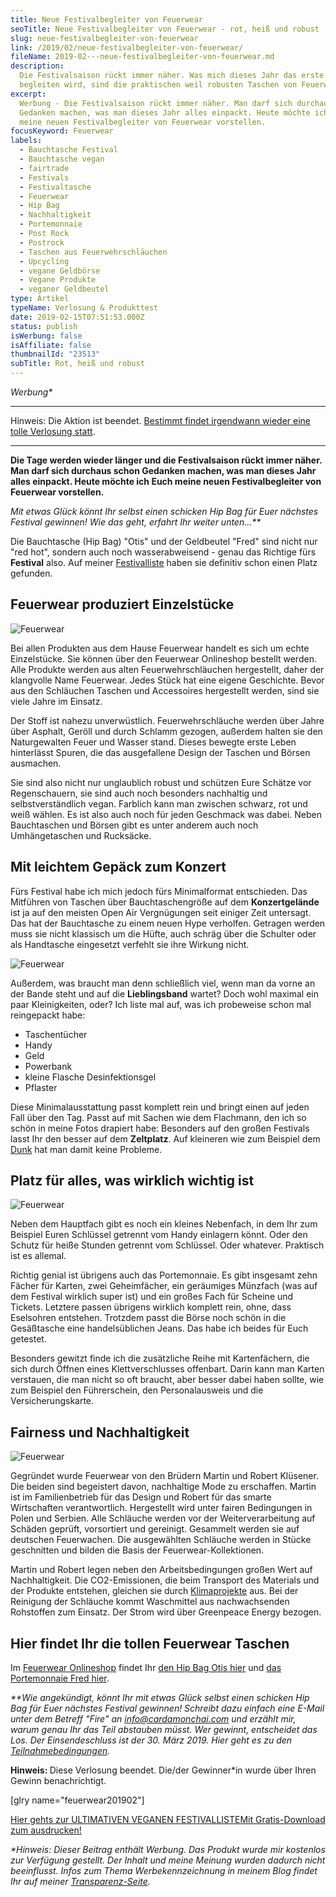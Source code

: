 ```yaml
---
title: Neue Festivalbegleiter von Feuerwear
seoTitle: Neue Festivalbegleiter von Feuerwear - rot, heiß und robust
slug: neue-festivalbegleiter-von-feuerwear
link: /2019/02/neue-festivalbegleiter-von-feuerwear/
fileName: 2019-02---neue-festivalbegleiter-von-feuerwear.md
description:
  Die Festivalsaison rückt immer näher. Was mich dieses Jahr das erste Mal
  begleiten wird, sind die praktischen weil robusten Taschen von Feuerwear.
excerpt:
  Werbung - Die Festivalsaison rückt immer näher. Man darf sich durchaus schon
  Gedanken machen, was man dieses Jahr alles einpackt. Heute möchte ich Euch
  meine neuen Festivalbegleiter von Feuerwear vorstellen.
focusKeyword: Feuerwear
labels:
  - Bauchtasche Festival
  - Bauchtasche vegan
  - fairtrade
  - Festivals
  - Festivaltasche
  - Feuerwear
  - Hip Bag
  - Nachhaltigkeit
  - Portemonnaie
  - Post Rock
  - Postrock
  - Taschen aus Feuerwehrschläuchen
  - Upcycling
  - vegane Geldbörse
  - Vegane Produkte
  - veganer Geldbeutel
type: Artikel
typeName: Verlosung & Produkttest
date: 2019-02-15T07:51:53.000Z
status: publish
isWerbung: false
isAffiliate: false
thumbnailId: "23513"
subTitle: Rot, heiß und robust
---
```


<em>Werbung\*</em>

<hr />

Hinweis: Die Aktion ist beendet.
<a href="https://cardamonchai.com/tag/verlosung/">Bestimmt findet irgendwann
wieder eine tolle Verlosung statt</a>.

<hr />

<strong>Die Tage werden wieder länger und die Festivalsaison rückt immer näher.
Man darf sich durchaus schon Gedanken machen, was man dieses Jahr alles
einpackt. Heute möchte ich Euch meine neuen Festivalbegleiter von Feuerwear
vorstellen.</strong>

<em>Mit etwas Glück könnt Ihr selbst einen schicken Hip Bag für Euer nächstes
Festival gewinnen! Wie das geht, erfahrt Ihr weiter unten...\*\*</em>

Die Bauchtasche (Hip Bag) "Otis" und der Geldbeutel "Fred" sind nicht nur "red
hot", sondern auch noch wasserabweisend - genau das Richtige fürs
<strong>Festival</strong> also. Auf meiner
<a href="http://cardamonchai.com/2015/03/die-ultimative-vegane-festivalliste/">Festivalliste</a>
haben sie definitiv schon einen Platz gefunden.

## Feuerwear produziert Einzelstücke

![Feuerwear](http://cardamonchai.com/wp-content/uploads/2019/02/2019-02-14-feuerwear-9-400x286.jpg "Geldbörse in Hip Bag")

Bei allen Produkten aus dem Hause Feuerwear handelt es sich um echte
Einzelstücke. Sie können über den Feuerwear Onlineshop bestellt werden. Alle
Produkte werden aus alten Feuerwehrschläuchen hergestellt, daher der klangvolle
Name Feuerwear. Jedes Stück hat eine eigene Geschichte. Bevor aus den Schläuchen
Taschen und Accessoires hergestellt werden, sind sie viele Jahre im Einsatz.

Der Stoff ist nahezu unverwüstlich. Feuerwehrschläuche werden über Jahre über
Asphalt, Geröll und durch Schlamm gezogen, außerdem halten sie den Naturgewalten
Feuer und Wasser stand. Dieses bewegte erste Leben hinterlässt Spuren, die das
ausgefallene Design der Taschen und Börsen ausmachen.

Sie sind also nicht nur unglaublich robust und schützen Eure Schätze vor
Regenschauern, sie sind auch noch besonders nachhaltig und selbstverständlich
vegan. Farblich kann man zwischen schwarz, rot und weiß wählen. Es ist also auch
noch für jeden Geschmack was dabei. Neben Bauchtaschen und Börsen gibt es unter
anderem auch noch Umhängetaschen und Rucksäcke.

## Mit leichtem Gepäck zum Konzert

Fürs Festival habe ich mich jedoch fürs Minimalformat entschieden. Das Mitführen
von Taschen über Bauchtaschengröße auf dem <strong>Konzertgelände</strong> ist
ja auf den meisten Open Air Vergnügungen seit einiger Zeit untersagt. Das hat
der Bauchtasche zu einem neuen Hype verholfen. Getragen werden muss sie nicht
klassisch um die Hüfte, auch schräg über die Schulter oder als Handtasche
eingesetzt verfehlt sie ihre Wirkung nicht.

![Feuerwear](http://cardamonchai.com/wp-content/uploads/2019/02/2019-02-14-feuerwear-3-400x286.jpg "Da geht einiges rein!")

Außerdem, was braucht man denn schließlich viel, wenn man da vorne an der Bande
steht und auf die <strong>Lieblingsband</strong> wartet? Doch wohl maximal ein
paar Kleinigkeiten, oder? Ich liste mal auf, was ich probeweise schon mal
reingepackt habe:

<ul>
    <li>Taschentücher</li>
    <li>Handy</li>
    <li>Geld</li>
    <li>Powerbank</li>
    <li>kleine Flasche Desinfektionsgel</li>
    <li>Pflaster</li>
</ul>

Diese Minimalausstattung passt komplett rein und bringt einen auf jeden Fall
über den Tag. Passt auf mit Sachen wie dem Flachmann, den ich so schön in meine
Fotos drapiert habe: Besonders auf den großen Festivals lasst Ihr den besser auf
dem <strong>Zeltplatz</strong>. Auf kleineren wie zum Beispiel dem
<a href="http://cardamonchai.com/2018/05/dunkfestival-2018-postrock-liebe-fuer-immer/">Dunk</a>
hat man damit keine Probleme.

## Platz für alles, was wirklich wichtig ist

![Feuerwear](http://cardamonchai.com/wp-content/uploads/2019/02/2019-02-14-feuerwear-4-400x286.jpg "Meine Feuerwear Börse")

Neben dem Hauptfach gibt es noch ein kleines Nebenfach, in dem Ihr zum Beispiel
Euren Schlüssel getrennt vom Handy einlagern könnt. Oder den Schutz für heiße
Stunden getrennt vom Schlüssel. Oder whatever. Praktisch ist es allemal.

Richtig genial ist übrigens auch das Portemonnaie. Es gibt insgesamt zehn Fächer
für Karten, zwei Geheimfächer, ein geräumiges Münzfach (was auf dem Festival
wirklich super ist) und ein großes Fach für Scheine und Tickets. Letztere passen
übrigens wirklich komplett rein, ohne, dass Eselsohren entstehen. Trotzdem passt
die Börse noch schön in die Gesäßtasche eine handelsüblichen Jeans. Das habe ich
beides für Euch getestet.

Besonders gewitzt finde ich die zusätzliche Reihe mit Kartenfächern, die sich
durch Öffnen eines Klettverschlusses offenbart. Darin kann man Karten verstauen,
die man nicht so oft braucht, aber besser dabei haben sollte, wie zum Beispiel
den Führerschein, den Personalausweis und die Versicherungskarte.

## Fairness und Nachhaltigkeit

![Feuerwear](http://cardamonchai.com/wp-content/uploads/2019/02/2019-02-14-feuerwear-10-400x286.jpg "Auch Konzertkarten passen perfekt rein!")

Gegründet wurde Feuerwear von den Brüdern Martin und Robert Klüsener. Die beiden
sind begeistert davon, nachhaltige Mode zu erschaffen. Martin ist im
Familienbetrieb für das Design und Robert für das smarte Wirtschaften
verantwortlich. Hergestellt wird unter fairen Bedingungen in Polen und Serbien.
Alle Schläuche werden vor der Weiterverarbeitung auf Schäden geprüft,
vorsortiert und gereinigt. Gesammelt werden sie auf deutschen Feuerwachen. Die
ausgewählten Schläuche werden in Stücke geschnitten und bilden die Basis der
Feuerwear-Kollektionen.

Martin und Robert legen neben den Arbeitsbedingungen großen Wert auf
Nachhaltigkeit. Die CO2-Emissionen, die beim Transport des Materials und der
Produkte entstehen, gleichen sie durch
<a href="http://cardamonchai.com/2019/01/koenigsmoor-moorfutures/">Klimaprojekte</a>
aus. Bei der Reinigung der Schläuche kommt Waschmittel aus nachwachsenden
Rohstoffen zum Einsatz. Der Strom wird über Greenpeace Energy bezogen.

## Hier findet Ihr die tollen Feuerwear Taschen

Im
<a href="http://www.feuerwear.de/?utm_source=presseportal&amp;utm_medium=presse&amp;utm_campaign=koop" target="_blank" rel="noopener nofollow">Feuerwear
Onlineshop</a> findet Ihr
<a href="https://www.feuerwear.de/accessoires-aus-feuerwehrschlauch/hip-bag-otis?utm_source=presseportal&amp;utm_medium=presse&amp;utm_campaign=otis" target="_blank" rel="noopener nofollow">den
Hip Bag Otis hier</a> und
<a href="https://www.feuerwear.de/accessoires-aus-feuerwehrschlauch/herrenportemonnaie-fred" target="_blank" rel="noopener nofollow">das
Portemonnaie Fred hier</a>.

<em>\*\*Wie angekündigt, könnt Ihr mit etwas Glück selbst einen schicken Hip Bag
für Euer nächstes Festival gewinnen! Schreibt dazu einfach eine E-Mail unter dem
Betreff "Fire" an info@cardamonchai.com und erzählt mir, warum genau Ihr das
Teil abstauben müsst. Wer gewinnt, entscheidet das Los. Der Einsendeschluss ist
der 30. März 2019. Hier geht es zu den
<a href="http://cardamonchai.com/datenschutz/teilnahmebedingungen/">Teilnahmebedingungen</a>.</em>

<strong>Hinweis: </strong>Diese Verlosung beendet. Die/der Gewinner\*in wurde
über Ihren Gewinn benachrichtigt.

[glry name="feuerwear201902"]

<a class="banner banner-green" href="/2015/03/die-ultimative-vegane-festivalliste"><span class="head">Hier
gehts zur ULTIMATIVEN VEGANEN FESTIVALLISTE</span><span class="text">Mit
Gratis-Download zum ausdrucken!</span></a>

<em>\*Hinweis: Dieser Beitrag enthält Werbung. Das Produkt wurde mir kostenlos
zur Verfügung gestellt. Der Inhalt und meine Meinung wurden dadurch nicht
beeinflusst. Infos zum Thema Werbekennzeichnung in meinem Blog findet Ihr auf
meiner
<a href="http://cardamonchai.com/werbung/" target="_blank" rel="noopener">Transparenz-Seite</a>.</em>
